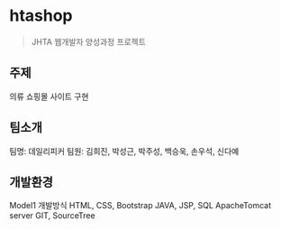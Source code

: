 # htashop
> JHTA 웹개발자 양성과정 프로젝트

## 주제
의류 쇼핑몰 사이트 구현

## 팀소개
팀명: 데일리피커
팀원: 김희진, 박성근, 박주성, 백승욱, 손우석, 신다예

## 개발환경
Model1 개발방식
HTML, CSS, Bootstrap
JAVA, JSP, SQL
ApacheTomcat server
GIT, SourceTree 

